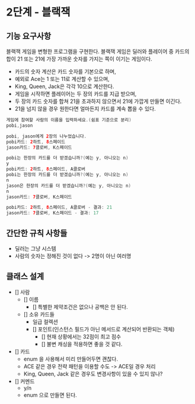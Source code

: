 # 2단계 - 블랙잭
## 기능 요구사항
블랙잭 게임을 변형한 프로그램을 구현한다. 
블랙잭 게임은 딜러와 플레이어 중 카드의 합이 21 또는 21에 가장 가까운 숫자를 가지는 쪽이 이기는 게임이다.

* 카드의 숫자 계산은 카드 숫자를 기본으로 하며,    
* 예외로 Ace는 1 또는 11로 계산할 수 있으며,     
* King, Queen, Jack은 각각 10으로 계산한다.    
* 게임을 시작하면 플레이어는 두 장의 카드를 지급 받으며,     
* 두 장의 카드 숫자를 합쳐 21을 초과하지 않으면서 21에 가깝게 만들면 이긴다.   
* 21을 넘지 않을 경우 원한다면 얼마든지 카드를 계속 뽑을 수 있다.   

```kotlin
게임에 참여할 사람의 이름을 입력하세요.(쉼표 기준으로 분리)
pobi,jason

pobi, jason에게 2장의 나누었습니다.
pobi카드: 2하트, 8스페이드
jason카드: 7클로버, K스페이드

pobi는 한장의 카드를 더 받겠습니까?(예는 y, 아니오는 n)
y
pobi카드: 2하트, 8스페이드, A클로버
pobi는 한장의 카드를 더 받겠습니까?(예는 y, 아니오는 n)
n
jason은 한장의 카드를 더 받겠습니까?(예는 y, 아니오는 n)
n
jason카드: 7클로버, K스페이드

pobi카드: 2하트, 8스페이드, A클로버 - 결과: 21
jason카드: 7클로버, K스페이드 - 결과: 17
```
## 간단한 규칙 사항들   
* 딜러는 그냥 시스템  
* 사람의 숫자는 정해진 것이 없다 -> 2명이 아닌 여러명  

## 클래스 설계 
* [] 사람 
    * [] 이름
        * [] 특별한 제약조건은 없으나 공백은 안 된다.
    * [] 소유 카드들    
        * 일급 컬렉션     
        * [] 포인트(인스턴스 필드가 아닌 메서드로 계산되어 반환되는 객체)  
            * [] 현재 상황에서는 32점이 최고 점수   
            * [] 불변 캐싱을 적용하면 좋을 것 같다.
* [] 카드 
    * enum 을 사용해서 미리 만들어두면 괜찮다. 
    * ACE 같은 경우 전략 패턴을 이용할 수도 -> ACE일 경우 처리 
    * King, Queen, Jack 같은 경우도 변경사항이 있을 수 있지 않나?  
* [] 커멘드
    * y/n
    * enum 으로 만들면 된다.  